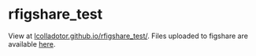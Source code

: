 # rfigshare_test

View at [lcolladotor.github.io/rfigshare_test/](http://lcolladotor.github.io/rfigshare_test/). Files uploaded to figshare are available [here](https://figshare.com/articles/rfigshare_upload_test/3187663/1).
